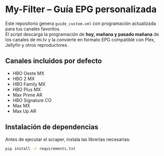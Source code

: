 # My-Filter – Guía EPG personalizada

Este repositorio genera `guide_custom.xml` con programación actualizada para tus canales favoritos.  
El script descarga la programación de **hoy, mañana y pasado mañana** de los canales de mi.tv y la convierte en formato EPG compatible con Plex, Jellyfin y otros reproductores.

## Canales incluidos por defecto

- HBO Oeste MX  
- HBO 2 MX  
- HBO Family MX  
- HBO Plus MX  
- Max Prime AR  
- HBO Signature CO  
- Max MX  
- Max Up AR  

## Instalación de dependencias

Antes de ejecutar el scraper, instala las librerías necesarias:

```bash
pip install -r requirements.txt
